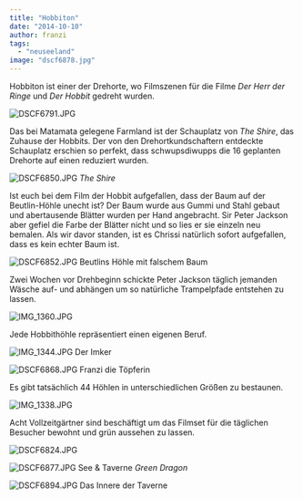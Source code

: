 ```yaml
---
title: "Hobbiton"
date: "2014-10-10"
author: franzi
tags: 
  - "neuseeland"
image: "dscf6878.jpg"
---
```


Hobbiton ist einer der Drehorte, wo Filmszenen für die Filme _Der Herr der Ringe_ und _Der Hobbit_ gedreht wurden.

![DSCF6791.JPG](/images/2014/dscf6791.jpg)

Das bei Matamata gelegene Farmland ist der Schauplatz von _The Shire_, das Zuhause der Hobbits. Der von den Drehortkundschaftern entdeckte Schauplatz erschien so perfekt, dass schwupsdiwupps die 16 geplanten Drehorte auf einen reduziert wurden.

![DSCF6850.JPG](/images/2014/dscf6850.jpg) _The Shire_

Ist euch bei dem Film der Hobbit aufgefallen, dass der Baum auf der Beutlin-Höhle unecht ist? Der Baum wurde aus Gummi und Stahl gebaut und abertausende Blätter wurden per Hand angebracht. Sir Peter Jackson aber gefiel die Farbe der Blätter nicht und so lies er sie einzeln neu bemalen. Als wir davor standen, ist es Chrissi natürlich sofort aufgefallen, dass es kein echter Baum ist.

![DSCF6852.JPG](/images/2014/dscf6852.jpg) Beutlins Höhle mit falschem Baum

Zwei Wochen vor Drehbeginn schickte Peter Jackson täglich jemanden Wäsche auf- und abhängen um so natürliche Trampelpfade entstehen zu lassen.

![IMG_1360.JPG](/images/2014/img_1360.jpg)

Jede Hobbithöhle repräsentiert einen eigenen Beruf.

![IMG_1344.JPG](/images/2014/img_1344.jpg) Der Imker

![DSCF6868.JPG](/images/2014/dscf6868.jpg) Franzi die Töpferin

Es gibt tatsächlich 44 Höhlen in unterschiedlichen Größen zu bestaunen.

![IMG_1338.JPG](/images/2014/img_1338.jpg)

Acht Vollzeitgärtner sind beschäftigt um das Filmset für die täglichen Besucher bewohnt und grün aussehen zu lassen.

![DSCF6824.JPG](/images/2014/dscf6824.jpg)

![DSCF6877.JPG](/images/2014/dscf6877.jpg) See & Taverne _Green Dragon_

![DSCF6894.JPG](/images/2014/dscf6894.jpg) Das Innere der Taverne
